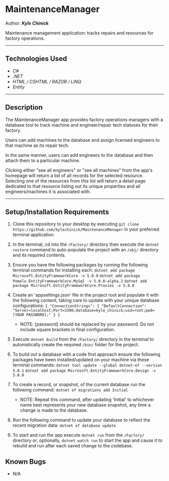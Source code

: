 # MaintenanceManager

Author: _**Kyle Chinick**_

Maintenance management application: tracks repairs and resources for factory operations.

---

## Technologies Used

- _C#_
- _.NET_
- _HTML / CSHTML / RAZOR / LINQ_
- _Entity_

---

## Description

The MaintenanceManager app provides factory operations managers with a database tool to track machine and engineer/repair tech statuses for their factory.

Users can add machines to the database and assign licensed engineers to that machine as its repair tech.

In the same manner, users can add engineers to the database and then attach them to a particular machine.

Clicking either "see all engineers" or "see all machines" from the app's homepage will return a list of all records for the selected resource. Selecting one of the resources from this list will return a detail page dedicated to that resource listing out its unique properties and all engineers/machines it is associated with.

---

## Setup/Installation Requirements

1. Clone this repository to your desktop by executing `git clone https://github.com/kylechinick/MaintenanceManager` in your preferred terminal application.

2. In the terminal, cd into the `/Factory/` directory then execute the `dotnet restore` command to auto-populate the project with an `/obj/` directory and its required contents.

3. Ensure you have the following packages by running the following terminal commands for installing each:
   `dotnet add package Microsoft.EntityFrameworkCore -v 5.0.0`
   `dotnet add package Pomelo.EntityFrameworkCore.MySql -v 5.0.0-alpha.2`
   `dotnet add package Microsoft.EntityFrameworkCore.Proxies -v 5.0.0`

4. Create an 'appsettings.json' file in the project root and populate it with the following content, taking care to update with your unique database configurations:
   `{ "ConnectionStrings": { "DefaultConnection": "Server=localhost;Port=3306;database=kyle_chinick;uid=root;pwd=[YOUR PASSWORD];" } }`

   - NOTE: [password] should be replaced by your password. Do not include square brackets in final configuration.

5. Execute `dotnet build` from the `/Factory/` directory in the terminal to automatically create the required `/bin/` folder for the project.

6. To build out a database with a code first approach ensure the following packages have been installed/updated on your machine via these terminal commands:
   `dotnet tool update --global dotnet-ef --version 5.0.1`
   `dotnet add package Microsoft.EntityFrameworkCore.Design -v 5.0.0`

7. To create a record, or snapshot, of the current database run the following command:
   `dotnet ef migrations add Initial`

   - NOTE: Repeat this command, after updating 'Initial' to whichever name best represents your new database snapshot, any time a change is made to the database.

8. Run the following command to update your database to reflect the recent migration data:
   `dotnet ef database update`

9. To start and run the app execute `dotnet run` from the `/Factory/` directory or, optionally, `dotnet watch run` to start the app and cause it to rebuild and run after each saved change to the codebase.

## Known Bugs

- N/A
